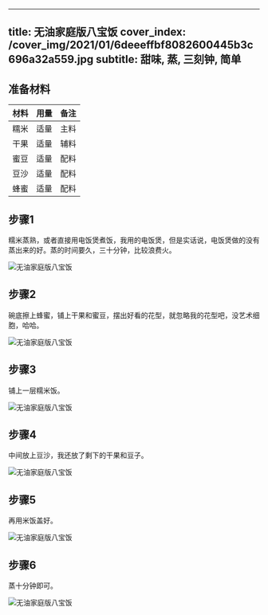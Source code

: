 
---
title: 无油家庭版八宝饭
cover_index: /cover_img/2021/01/6deeeffbf8082600445b3c696a32a559.jpg
subtitle: 甜味, 蒸, 三刻钟, 简单
---

## 准备材料

| 材料     | 用量 | 备注|
| ------- | ----- | --- |
| 糯米 | 适量| 主料 |
| 干果 | 适量| 辅料 |
| 蜜豆 | 适量| 配料 |
| 豆沙 | 适量| 配料 |
| 蜂蜜 | 适量| 配料 |

## 步骤1

糯米蒸熟，或者直接用电饭煲煮饭，我用的电饭煲，但是实话说，电饭煲做的没有蒸出来的好。蒸的时间要久，三十分钟，比较浪费火。

![无油家庭版八宝饭](https://i8.meishichina.com/attachment/recipe/201010/201010221107081.JPG?x-oss-process=style/p320) 

## 步骤2

碗底擦上蜂蜜，铺上干果和蜜豆，摆出好看的花型，就忽略我的花型吧，没艺术细胞，哈哈。

![无油家庭版八宝饭](https://i8.meishichina.com/attachment/recipe/201010/201010221107210.JPG?x-oss-process=style/p320) 

## 步骤3

铺上一层糯米饭。

![无油家庭版八宝饭](https://i8.meishichina.com/attachment/recipe/201010/201010221107346.JPG?x-oss-process=style/p320) 

## 步骤4

中间放上豆沙，我还放了剩下的干果和豆子。

![无油家庭版八宝饭](https://i8.meishichina.com/attachment/recipe/201010/201010221107556.JPG?x-oss-process=style/p320) 

## 步骤5

再用米饭盖好。

![无油家庭版八宝饭](https://i8.meishichina.com/attachment/recipe/201010/201010221108513.JPG?x-oss-process=style/p320) 

## 步骤6

蒸十分钟即可。

![无油家庭版八宝饭](https://i8.meishichina.com/attachment/recipe/201010/201010221109239.JPG?x-oss-process=style/p320) 

